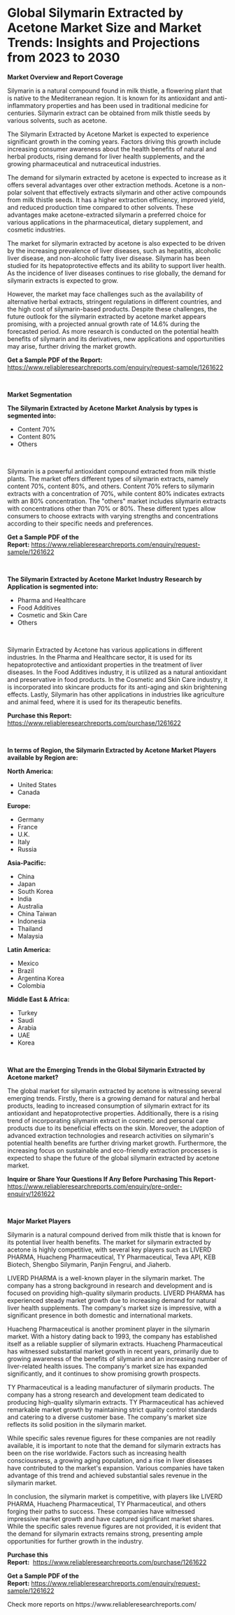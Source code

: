 <p><h1>Global Silymarin Extracted by Acetone Market Size and Market Trends: Insights and Projections from 2023 to 2030</h1></p><p><strong>Market Overview and Report Coverage</strong></p>
<p><p>Silymarin is a natural compound found in milk thistle, a flowering plant that is native to the Mediterranean region. It is known for its antioxidant and anti-inflammatory properties and has been used in traditional medicine for centuries. Silymarin extract can be obtained from milk thistle seeds by various solvents, such as acetone.</p><p>The Silymarin Extracted by Acetone Market is expected to experience significant growth in the coming years. Factors driving this growth include increasing consumer awareness about the health benefits of natural and herbal products, rising demand for liver health supplements, and the growing pharmaceutical and nutraceutical industries.</p><p>The demand for silymarin extracted by acetone is expected to increase as it offers several advantages over other extraction methods. Acetone is a non-polar solvent that effectively extracts silymarin and other active compounds from milk thistle seeds. It has a higher extraction efficiency, improved yield, and reduced production time compared to other solvents. These advantages make acetone-extracted silymarin a preferred choice for various applications in the pharmaceutical, dietary supplement, and cosmetic industries.</p><p>The market for silymarin extracted by acetone is also expected to be driven by the increasing prevalence of liver diseases, such as hepatitis, alcoholic liver disease, and non-alcoholic fatty liver disease. Silymarin has been studied for its hepatoprotective effects and its ability to support liver health. As the incidence of liver diseases continues to rise globally, the demand for silymarin extracts is expected to grow.</p><p>However, the market may face challenges such as the availability of alternative herbal extracts, stringent regulations in different countries, and the high cost of silymarin-based products. Despite these challenges, the future outlook for the silymarin extracted by acetone market appears promising, with a projected annual growth rate of 14.6% during the forecasted period. As more research is conducted on the potential health benefits of silymarin and its derivatives, new applications and opportunities may arise, further driving the market growth.</p></p>
<p><strong>Get a Sample PDF of the Report:</strong> <a href="https://www.reliableresearchreports.com/enquiry/request-sample/1261622">https://www.reliableresearchreports.com/enquiry/request-sample/1261622</a></p>
<p>&nbsp;</p>
<p><strong>Market Segmentation</strong></p>
<p><strong>The Silymarin Extracted by Acetone Market Analysis by types is segmented into:</strong></p>
<p><ul><li>Content 70%</li><li>Content 80%</li><li>Others</li></ul></p>
<p>&nbsp;</p>
<p><p>Silymarin is a powerful antioxidant compound extracted from milk thistle plants. The market offers different types of silymarin extracts, namely content 70%, content 80%, and others. Content 70% refers to silymarin extracts with a concentration of 70%, while content 80% indicates extracts with an 80% concentration. The "others" market includes silymarin extracts with concentrations other than 70% or 80%. These different types allow consumers to choose extracts with varying strengths and concentrations according to their specific needs and preferences.</p></p>
<p><strong>Get a Sample PDF of the Report:</strong>&nbsp;<a href="https://www.reliableresearchreports.com/enquiry/request-sample/1261622">https://www.reliableresearchreports.com/enquiry/request-sample/1261622</a></p>
<p>&nbsp;</p>
<p><strong>The Silymarin Extracted by Acetone Market Industry Research by Application is segmented into:</strong></p>
<p><ul><li>Pharma and Healthcare</li><li>Food Additives</li><li>Cosmetic and Skin Care</li><li>Others</li></ul></p>
<p>&nbsp;</p>
<p><p>Silymarin Extracted by Acetone has various applications in different industries. In the Pharma and Healthcare sector, it is used for its hepatoprotective and antioxidant properties in the treatment of liver diseases. In the Food Additives industry, it is utilized as a natural antioxidant and preservative in food products. In the Cosmetic and Skin Care industry, it is incorporated into skincare products for its anti-aging and skin brightening effects. Lastly, Silymarin has other applications in industries like agriculture and animal feed, where it is used for its therapeutic benefits.</p></p>
<p><strong>Purchase this Report:</strong>&nbsp; <a href="https://www.reliableresearchreports.com/purchase/1261622">https://www.reliableresearchreports.com/purchase/1261622</a></p>
<p>&nbsp;</p>
<p><strong>In terms of Region, the Silymarin Extracted by Acetone Market Players available by Region are:</strong></p>
<p>
    <p> <strong> North America: </strong>
        <ul>
            <li>United States</li>
            <li>Canada</li>
        </ul>
        </p> 
    <p> <strong> Europe: </strong>
        <ul>
            <li>Germany</li>
            <li>France</li>
            <li>U.K.</li>
            <li>Italy</li>
            <li>Russia</li>
        </ul>
        </p> 
    <p> <strong> Asia-Pacific: </strong>
        <ul>
            <li>China</li>
            <li>Japan</li>
            <li>South Korea</li>
            <li>India</li>
            <li>Australia</li>
            <li>China Taiwan</li>
            <li>Indonesia</li>
            <li>Thailand</li>
            <li>Malaysia</li>
        </ul>
        </p> 
    <p> <strong> Latin America: </strong>
        <ul>
            <li>Mexico</li>
            <li>Brazil</li>
            <li>Argentina Korea</li>
            <li>Colombia</li>
        </ul>
        </p> 
    <p> <strong> Middle East & Africa: </strong>
        <ul>
            <li>Turkey</li>
            <li>Saudi</li>
            <li>Arabia</li>
            <li>UAE</li>
            <li>Korea</li>
        </ul>
    </p>
    </p>
<p>&nbsp;</p>
<p><strong>What are the Emerging Trends in the Global Silymarin Extracted by Acetone market?</strong></p>
<p><p>The global market for silymarin extracted by acetone is witnessing several emerging trends. Firstly, there is a growing demand for natural and herbal products, leading to increased consumption of silymarin extract for its antioxidant and hepatoprotective properties. Additionally, there is a rising trend of incorporating silymarin extract in cosmetic and personal care products due to its beneficial effects on the skin. Moreover, the adoption of advanced extraction technologies and research activities on silymarin's potential health benefits are further driving market growth. Furthermore, the increasing focus on sustainable and eco-friendly extraction processes is expected to shape the future of the global silymarin extracted by acetone market.</p></p>
<p><strong>Inquire or Share Your Questions If Any Before Purchasing This Report</strong>- <a href="https://www.reliableresearchreports.com/enquiry/pre-order-enquiry/1261622">https://www.reliableresearchreports.com/enquiry/pre-order-enquiry/1261622</a></p>
<p>&nbsp;</p>
<p><strong>Major Market Players</strong></p>
<p><p>Silymarin is a natural compound derived from milk thistle that is known for its potential liver health benefits. The market for silymarin extracted by acetone is highly competitive, with several key players such as LIVERD PHARMA, Huacheng Pharmaceutical, TY Pharmaceutical, Teva API, KEB Biotech, Shengbo Silymarin, Panjin Fengrui, and Jiaherb.</p><p>LIVERD PHARMA is a well-known player in the silymarin market. The company has a strong background in research and development and is focused on providing high-quality silymarin products. LIVERD PHARMA has experienced steady market growth due to increasing demand for natural liver health supplements. The company's market size is impressive, with a significant presence in both domestic and international markets.</p><p>Huacheng Pharmaceutical is another prominent player in the silymarin market. With a history dating back to 1993, the company has established itself as a reliable supplier of silymarin extracts. Huacheng Pharmaceutical has witnessed substantial market growth in recent years, primarily due to growing awareness of the benefits of silymarin and an increasing number of liver-related health issues. The company's market size has expanded significantly, and it continues to show promising growth prospects.</p><p>TY Pharmaceutical is a leading manufacturer of silymarin products. The company has a strong research and development team dedicated to producing high-quality silymarin extracts. TY Pharmaceutical has achieved remarkable market growth by maintaining strict quality control standards and catering to a diverse customer base. The company's market size reflects its solid position in the silymarin market.</p><p>While specific sales revenue figures for these companies are not readily available, it is important to note that the demand for silymarin extracts has been on the rise worldwide. Factors such as increasing health consciousness, a growing aging population, and a rise in liver diseases have contributed to the market's expansion. Various companies have taken advantage of this trend and achieved substantial sales revenue in the silymarin market.</p><p>In conclusion, the silymarin market is competitive, with players like LIVERD PHARMA, Huacheng Pharmaceutical, TY Pharmaceutical, and others forging their paths to success. These companies have witnessed impressive market growth and have captured significant market shares. While the specific sales revenue figures are not provided, it is evident that the demand for silymarin extracts remains strong, presenting ample opportunities for further growth in the industry.</p></p>
<p><strong>Purchase this Report:</strong>&nbsp;&nbsp;<a href="https://www.reliableresearchreports.com/purchase/1261622">https://www.reliableresearchreports.com/purchase/1261622</a></p>
<p></p>
<p><strong>Get a Sample PDF of the Report:</strong>&nbsp;<a href="https://www.reliableresearchreports.com/enquiry/request-sample/1261622">https://www.reliableresearchreports.com/enquiry/request-sample/1261622</a></p>
<p>Check more reports on https://www.reliableresearchreports.com/</p>